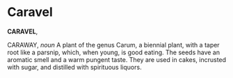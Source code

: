 # Caravel

**CARAVEL**,

CARAWAY, _noun_ A plant of the genus Carum, a biennial plant, with a taper root like a parsnip, which, when young, is good eating. The seeds have an aromatic smell and a warm pungent taste. They are used in cakes, incrusted with sugar, and distilled with spirituous liquors.